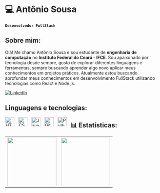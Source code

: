# 💻 Antônio Sousa
**`Desenvolvedor FullStack`**

## Sobre mim:
Olá! Me chamo Antônio Sousa e sou estudante de **engenharia de computação** no **Instituto Federal do Ceará - IFCE**.
Sou apaixonado por tecnologia desde sempre, gosto de explorar diferentes linguagens e ferramentas, sempre buscando 
aprender algo novo aplicar meus conhecimentos em projetos práticos. Atualmente estou buscando aprofundar meus
conhecimentos em desenvolvimento FullStack utilizando tecnologias como React e Node.js.

[![LinkedIn](https://img.shields.io/badge/LinkedIn-%230077B5.svg?logo=linkedin&logoColor=white)](https://www.linkedin.com/in/antônio-sousa) 

## Linguagens e tecnologias:
<img 
    align="left" 
    alt="HTML" 
    title="HTML"
    width="30px" 
    style="padding-right: 10px;" 
    src="https://cdn.jsdelivr.net/gh/devicons/devicon@latest/icons/html5/html5-original.svg" 
/>
<img 
    align="left" 
    alt="CSS" 
    title="CSS"
    width="30px" 
    style="padding-right: 10px;" 
    src="https://cdn.jsdelivr.net/gh/devicons/devicon@latest/icons/css3/css3-original.svg" 
/>
<img 
    align="left" 
    alt="JavaScript" 
    title="JavaScript"
    width="30px" 
    style="padding-right: 10px;" 
    src="https://cdn.jsdelivr.net/gh/devicons/devicon@latest/icons/javascript/javascript-original.svg" 
/>
<img 
    align="left" 
    alt="Git" 
    title="Git"
    width="30px" 
    style="padding-right: 10px;" 
    src="https://cdn.jsdelivr.net/gh/devicons/devicon@latest/icons/git/git-original.svg" 
/>
<img 
    align="left" 
    alt="Python" 
    title="Python"
    width="30px" 
    style="padding-right: 10px;" 
    src="https://cdn.jsdelivr.net/gh/devicons/devicon@latest/icons/python/python-original.svg" 
/>

## 📊 Estatísticas:

<div align="center">

<table>
  <tr>
    <td>
      <img height="160em" src="https://github-readme-stats.vercel.app/api?username=antoniocsousa&show_icons=true&theme=tokyonight&count_private=true"/>
    </td>
    <td>
      <img height="160em" src="https://github-readme-stats.vercel.app/api/top-langs/?username=antoniocsousa&layout=compact&langs_count=7&theme=tokyonight"/>
    </td>
  </tr>
</table>

</div>
